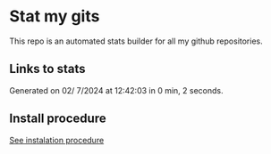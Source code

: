 # Stat my gits

This repo is an automated stats builder for all my github repositories.

## Links to stats


Generated on 02/ 7/2024 at 12:42:03 in 0 min, 2 seconds.

## Install procedure

[See instalation procedure](./src/install.md)
